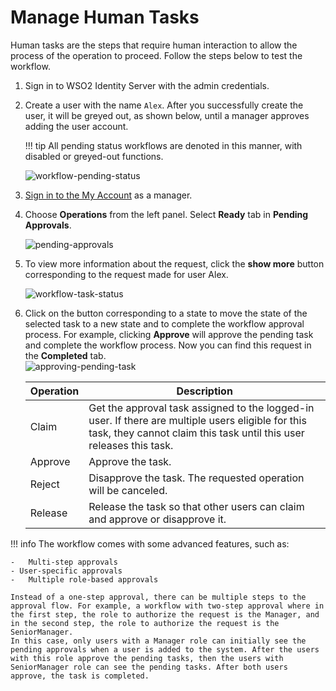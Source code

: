 # Manage Human Tasks

Human tasks are the steps that require human interaction to allow the process of the operation to proceed. Follow the steps below to test the workflow.

1. Sign in to WSO2 Identity Server with the admin credentials.
2. Create a user with the name `Alex`. After you successfully create the
    user, it will be greyed out, as shown below, until a manager approves
    adding the user account.

    !!! tip
        All pending status workflows are denoted in this manner, with
        disabled or greyed-out functions.

    ![workflow-pending-status]({{base_path}}/assets/img/guides/workflows/console.png)  

3. [Sign in to the My Account]({{base_path}}/guides/my-account/my-account) as a manager. 

4. Choose **Operations** from the left panel. Select **Ready** tab in **Pending Approvals**.  

    ![pending-approvals]({{base_path}}/assets/img/guides/workflows/pending-list.png)       

5. To view more information about the request, click the **show more** button corresponding to the request made for user Alex.

    ![workflow-task-status]({{base_path}}/assets/img/guides/workflows/pending-info.png) 

6. Click on the button corresponding to a state to move the state of the selected task to a new state and to complete
    the workflow approval process. For example, clicking **Approve** will approve the pending task and complete the workflow process. Now you can find this request in the **Completed** tab.  
    ![approving-pending-task]({{base_path}}/assets/img/guides/workflows/approved.png)   

    | Operation  | Description                                                                                                                                                               |
    |------------|---------------------------------------------------------------------------------------------------------------------------------------------------------------------------|
    | Claim      | Get the approval task assigned to the logged-in user. If there are multiple users eligible for this task, they cannot claim this task until this user releases this task. |
    | Approve    | Approve the task.                                                                                                                                                         |
    | Reject | Disapprove the task. The requested operation will be canceled.                                                                                                             |
    | Release    | Release the task so that other users can claim and approve or disapprove it.                                                                                                |

!!! info
    The workflow comes with some advanced features, such as:

    -   Multi-step approvals
    - User-specific approvals
    -   Multiple role-based approvals

    Instead of a one-step approval, there can be multiple steps to the approval flow. For example, a workflow with two-step approval where in the first step, the role to authorize the request is the Manager, and in the second step, the role to authorize the request is the SeniorManager.
    In this case, only users with a Manager role can initially see the pending approvals when a user is added to the system. After the users with this role approve the pending tasks, then the users with SeniorManager role can see the pending tasks. After both users approve, the task is completed.
